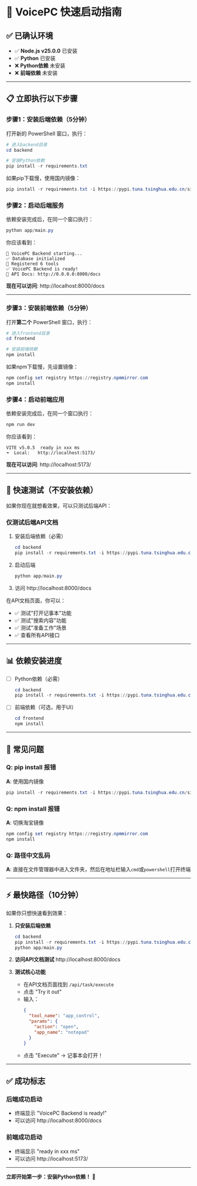 # 🚀 VoicePC 快速启动指南

## ✅ 已确认环境

- ✅ **Node.js v25.0.0** 已安装
- ✅ **Python** 已安装
- ❌ **Python依赖** 未安装
- ❌ **前端依赖** 未安装

---

## 📋 立即执行以下步骤

### 步骤1：安装后端依赖（5分钟）

打开新的 PowerShell 窗口，执行：

```powershell
# 进入backend目录
cd backend

# 安装Python依赖
pip install -r requirements.txt
```

如果pip下载慢，使用国内镜像：
```powershell
pip install -r requirements.txt -i https://pypi.tuna.tsinghua.edu.cn/simple
```

### 步骤2：启动后端服务

依赖安装完成后，在同一个窗口执行：

```powershell
python app/main.py
```

你应该看到：
```
🚀 VoicePC Backend starting...
✅ Database initialized
🔧 Registered 6 tools
✅ VoicePC Backend is ready!
📍 API Docs: http://0.0.0.0:8000/docs
```

**现在可以访问**: http://localhost:8000/docs

---

### 步骤3：安装前端依赖（5分钟）

打开**第二个** PowerShell 窗口，执行：

```powershell
# 进入frontend目录
cd frontend

# 安装前端依赖
npm install
```

如果npm下载慢，先设置镜像：
```powershell
npm config set registry https://registry.npmmirror.com
npm install
```

### 步骤4：启动前端应用

依赖安装完成后，在同一个窗口执行：

```powershell
npm run dev
```

你应该看到：
```
VITE v5.0.5  ready in xxx ms
➜  Local:   http://localhost:5173/
```

**现在可以访问**: http://localhost:5173/

---

## 🎯 快速测试（不安装依赖）

如果你现在就想看效果，可以只测试后端API：

### 仅测试后端API文档

1. 安装后端依赖（必需）
   ```powershell
   cd backend
   pip install -r requirements.txt -i https://pypi.tuna.tsinghua.edu.cn/simple
   ```

2. 启动后端
   ```powershell
   python app/main.py
   ```

3. 访问 http://localhost:8000/docs

在API文档页面，你可以：
- ✅ 测试"打开记事本"功能
- ✅ 测试"搜索内容"功能
- ✅ 测试"准备工作"场景
- ✅ 查看所有API接口

---

## 📊 依赖安装进度

- [ ] Python依赖（必需）
  ```powershell
  cd backend
  pip install -r requirements.txt -i https://pypi.tuna.tsinghua.edu.cn/simple
  ```

- [ ] 前端依赖（可选，用于UI）
  ```powershell
  cd frontend
  npm install
  ```

---

## 🐛 常见问题

### Q: pip install 报错
**A**: 使用国内镜像
```powershell
pip install -r requirements.txt -i https://pypi.tuna.tsinghua.edu.cn/simple
```

### Q: npm install 报错
**A**: 切换淘宝镜像
```powershell
npm config set registry https://registry.npmmirror.com
npm install
```

### Q: 路径中文乱码
**A**: 直接在文件管理器中进入文件夹，然后在地址栏输入`cmd`或`powershell`打开终端

---

## ⚡ 最快路径（10分钟）

如果你只想快速看到效果：

1. **只安装后端依赖**
   ```powershell
   cd backend
   pip install -r requirements.txt -i https://pypi.tuna.tsinghua.edu.cn/simple
   python app/main.py
   ```

2. **访问API文档测试**
   http://localhost:8000/docs

3. **测试核心功能**
   - 在API文档页面找到 `/api/task/execute`
   - 点击 "Try it out"
   - 输入：
     ```json
     {
       "tool_name": "app_control",
       "params": {
         "action": "open",
         "app_name": "notepad"
       }
     }
     ```
   - 点击 "Execute" → 记事本会打开！

---

## ✅ 成功标志

### 后端成功启动
- 终端显示 "VoicePC Backend is ready!"
- 可以访问 http://localhost:8000/docs

### 前端成功启动
- 终端显示 "ready in xxx ms"
- 可以访问 http://localhost:5173/

---

**立即开始第一步：安装Python依赖！** 💪

